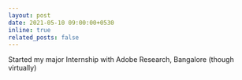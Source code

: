 ```yaml
---
layout: post
date: 2021-05-10 09:00:00+0530
inline: true
related_posts: false
---
```


Started my major Internship with Adobe Research, Bangalore (though virtually)